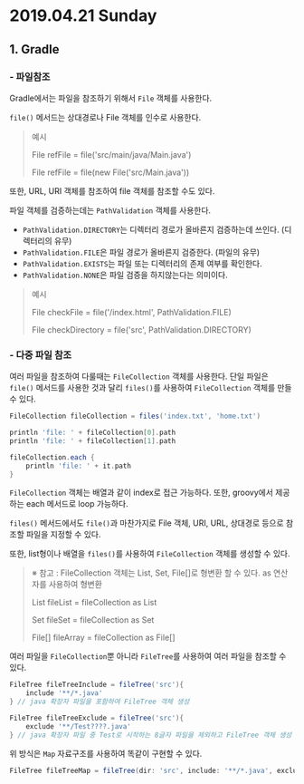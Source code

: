 # 2019.04.21 Sunday

## 1. Gradle

### - 파일참조

Gradle에서는 파일을 참조하기 위해서 `File` 객체를 사용한다.

`file()` 메서드는 상대경로나 File 객체를 인수로 사용한다.

> 예시
>
> File refFile = file('src/main/java/Main.java')
>
> File refFile = file(new File('src/Main.java'))

또한, URL, URI 객체를 참조하여 file 객체를 참조할 수도 있다.

파일 객체를 검증하는데는 `PathValidation` 객체를 사용한다.

- `PathValidation.DIRECTORY`는 디렉터리 경로가 올바른지 검증하는데 쓰인다. (디렉터리의 유무)
- `PathValidation.FILE`은 파일 경로가 올바른지 검증한다. (파일의 유무)
- `PathValidation.EXISTS`는 파일 또는 디렉터리의 존제 여부를 확인한다.
- `PathValidation.NONE`은 파일 검증을 하지않는다는 의미이다.

> 예시
>
> File checkFile = file('/index.html', PathValidation.FILE)
>
> File checkDirectory = file('src', PathValidation.DIRECTORY)

### - 다중 파일 참조

여러 파일을 참조하여 다룰때는 `FileCollection` 객체를 사용한다. 단일 파일은 `file()` 메서드를 사용한 것과 달리 `files()`를 사용하여 `FileCollection` 객체를 만들 수 있다.

```groovy
FileCollection fileCollection = files('index.txt', 'home.txt')

println 'file: ' + fileCollection[0].path
println 'file: ' + fileCollection[1].path

fileCollection.each {
    println 'file: ' + it.path
}
```

`FileCollection` 객체는 배열과 같이 index로 접근 가능하다. 또한, groovy에서 제공하는 each 메서드로 loop 가능하다.

`files()` 메서드에서도 `file()`과 마찬가지로 File 객체, URI, URL, 상대경로 등으로 참조할 파일을 지정할 수 있다.

또한, list형이나 배열을 `files()`를 사용하여 `FileCollection` 객체를 생성할 수 있다.

> ※ 참고 : FileCollection 객체는 List, Set, File[]로 형변환 할 수 있다. as 연산자를 사용하여 형변환
>
> List fileList = fileCollection as List
>
> Set fileSet = fileCollection as Set
>
> File[] fileArray = fileCollection as File[]

여러 파일을 `FileCollection`뿐 아니라 `FileTree`를 사용하여 여러 파일을 참조할 수 있다.

```groovy
FileTree fileTreeInclude = fileTree('src'){
    include '**/*.java'
} // java 확장자 파일을 포함하여 FileTree 객체 생성

FileTree fileTreeExclude = fileTree('src'){
    exclude '**/Test????.java'
} // java 확장자 파일 중 Test로 시작하는 8글자 파일을 제외하고 FileTree 객체 생성 
```

위 방식은 `Map` 자료구조를 사용하여 똑같이 구현할 수 있다.

```groovy
FileTree fileTreeMap = fileTree(dir: 'src', include: '**/*.java', exclude: '**/Test????.java')
```
